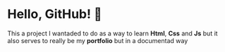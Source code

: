 
<h1>﻿Hello, GitHub! 🐧</h1>
<p>
  This a project I wantaded to do as a way to learn <b>Html</b>, <b>Css</b> and     <b>Js</b>
  but it also serves to really be my <b>portfolio</b> but in a documentad way
</p>
